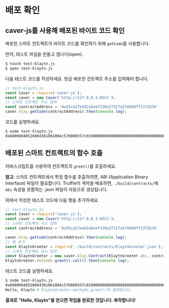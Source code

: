 # 배포 확인 <a id="check-the-deployment"></a>

## caver-js를 사용해 배포된 바이트 코드 확인 <a id="checking-the-deployed-byte-code-using-caver-js"></a>

배포된 스마트 컨트랙트의 바이트 코드를 확인하기 위해 `getCode`를 사용합니다.

먼저, 테스트 파일을 만들고 엽니다(open).

```bash
$ touch test-klaytn.js
$ open test-klaytn.js
```

다음 테스트 코드를 작성하세요. 방금 배포한 컨트랙트 주소를 입력해야 합니다.

```javascript
// test-klaytn.js
const Caver = require('caver-js');
const caver = new Caver('http://127.0.0.1:8551');
// 스마트 컨트랙트 주소 입력
const contractAddress = '0x65ca27ed42abeef230a37317a574058ff1372b34'
caver.klay.getCode(contractAddress).then(console.log);
```

코드를 실행하세요.

```bash
$ node test-klaytn.js
0x60806040526004361061004c576000357c0100000000000000000000000000000000000000000000000000000000900463ffffffff16806341c0e1b514610051578063cfae321714610068575b600080fd5b34801561005d57600080fd5b506100666100f8565b005b34801561007457600080fd5b5061007d610189565b6040518080602001828103825283818151815260200191508051906020019080838360005b838110156100bd5780820151818401526020810190506100a2565b50505050905090810190601f1680156100ea5780820380516001836020036101000a031916815260200191505b509250505060405180...
```

## 배포된 스마트 컨트랙트의 함수 호출 <a id="calling-functions-in-the-deployed-smart-contract"></a>

자바스크립트를 사용하여 컨트랙트의 `greet()`를 호출하세요.

**참고**: 스마트 컨트랙트에서 특정 함수를 호출하려면, ABI \(Application Binary Interface\) 파일이 필요합니다. Truffle이 계약을 배포하면, `./build/contracts/`에 `abi` 속성을 포함하는 .json 파일이 자동으로 생성됩니다.

위에서 작성한 테스트 코드에 다음 행을 추가하세요.

```javascript
// test-klaytn.js
const Caver = require('caver-js');
const caver = new Caver('http://127.0.0.1:8551');
// 스마트 컨트랙트 주소 입력
const contractAddress = '0x65ca27ed42abeef230a37317a574058ff1372b34'

caver.klay.getCode(contractAddress).then(console.log);
// 행 추가
const KlaytnGreeter = require('./build/contracts/KlaytnGreeter.json');
// 스마트 컨트랙트 주소 입력
const klaytnGreeter = new caver.klay.Contract(KlaytnGreeter.abi, contractAddress);
klaytnGreeter.methods.greet().call().then(console.log);
```

테스트 코드를 실행하세요.

```bash
$ node test-klaytn.js
0x60806040526004361061004c576000357c0100000000000000000000000000000000000000000000000000000000900463ffffffff16806341c0e1b514610051578063cfae321714610068575b600080fd5b34801561005d57600080fd5b506100666100f8565b005b34801561007457600080fd5b5061007d610189565b6040518080602001828103825283818151815260200191508051906020019080838360005b838110156100bd5780820151... # caver.klay.getCode의 결과입니다.
Hello, Klaytn # KlyatnGreeter.methods.greet()의 결과입니다.
```

**결과로 "Hello, Klaytn"을 얻으면 작업을 완료한 것입니다. 축하합니다!**

